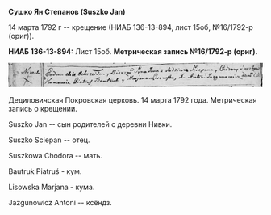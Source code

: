 **Сушко Ян Степанов (Suszko Jan)**

14 марта 1792 г -- крещение (НИАБ 136-13-894, лист 15об, №16/1792-р
(ориг)).

**НИАБ 136-13-894:** Лист 15об. **Метрическая запись №16/1792-р
(ориг).**

![](./media/3f660343b983d273b362f4d1c275758f14868fa6.png)

Дедиловичская Покровская церковь. 14 марта 1792 года. Метрическая запись
о крещении.

Suszko Jan -- сын родителей с деревни Нивки.

Suszko Sciepan -- отец.

Suszkowa Chodora -- мать.

Bautruk Piatruś - кум.

Lisowska Marjana - кума.

Jazgunowicz Antoni -- ксёндз.
